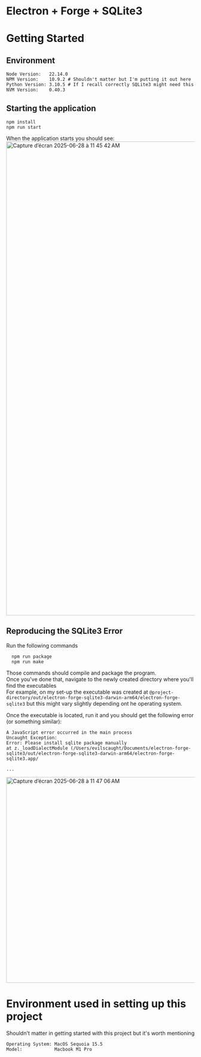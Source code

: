 # Electron + Forge + SQLite3 

# Getting Started

## Environment
```
Node Version:   22.14.0
NPM Version:    10.9.2 # Shouldn't matter but I'm putting it out here
Python Version: 3.10.5 # If I recall correctly SQLite3 might need this
NVM Version:    0.40.3
```

## Starting the application
```
npm install
npm run start
```
When the application starts you should see:
<img width="1267" alt="Capture d’écran 2025-06-28 à 11 45 42 AM" src="https://github.com/user-attachments/assets/42951f3d-df1b-44fb-9878-1275031697b5" />

## Reproducing the SQLite3 Error
Run the following commands
```
  npm run package
  npm run make
```
Those commands should compile and package the program. <br />
Once you've done that, navigate to the newly created directory where you'll find the executables <br />
For example, on my set-up the executable was created at `@project-directory/out/electron-forge-sqlite3-darwin-arm64/electron-forge-sqlite3` but this might vary slightly depending ont he operating system.

Once the executable is located, run it and you should get the following error (or something similar):

```
A JavaScript error occurred in the main process
Uncaught Exception:
Error: Please install sqlite package manually
at z._loadDialectModule (/Users/evilscaught/Documents/electron-forge-sqlite3/out/electron-forge-sqlite3-darwin-arm64/electron-forge-sqlite3.app/

...
```
<img width="550" alt="Capture d’écran 2025-06-28 à 11 47 06 AM" src="https://github.com/user-attachments/assets/20114633-8cd3-44c4-a6ca-f58f2f203acc" />


# Environment used in setting up this project
Shouldn't matter in getting started with this project but it's worth mentioning
```
Operating System: MacOS Sequoia 15.5
Model:            Macbook M1 Pro
```
